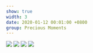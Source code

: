 ```yaml
---
show: true
width: 3
date: 2020-01-12 00:01:00 +0800
group: Precious Moments
---
```

<div>
  <img src="{{ 'assets/images/travel/IMG_0663.jpeg' | relative_url }}" class="img-fluid rounded-xl" >
  <img src="{{ 'assets/images/travel/IMG_10579.jpeg' | relative_url }}" class="img-fluid rounded-xl" >
  <img src="{{ 'assets/images/travel/IMG_10659.jpeg' | relative_url }}" class="img-fluid rounded-xl" >
  <img src="{{ 'assets/images/travel/IMG_22509.jpeg' | relative_url }}" class="img-fluid rounded-xl" >
<div>
